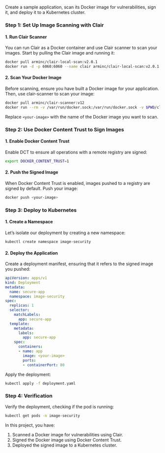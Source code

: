 
Create a sample application, scan its Docker image for vulnerabilities, sign it, and deploy it to a Kubernetes cluster.

### Step 1: **Set Up Image Scanning with Clair**

#### 1. **Run Clair Scanner**
You can run Clair as a Docker container and use Clair scanner to scan your images. Start by pulling the Clair image and running it:

```bash
docker pull arminc/clair-local-scan:v2.0.1
docker run -d -p 6060:6060 --name clair arminc/clair-local-scan:v2.0.1
```

#### 2. **Scan Your Docker Image**
Before scanning, ensure you have built a Docker image for your application. Then, use clair-scanner to scan your image:

```bash
docker pull arminc/clair-scanner:v12
docker run --rm -v /var/run/docker.sock:/var/run/docker.sock -v $PWD/clair-reports:/report arminc/clair-scanner <your-image>
```

Replace `<your-image>` with the name of the Docker image you want to scan.

### Step 2: **Use Docker Content Trust to Sign Images**

#### 1. **Enable Docker Content Trust**
Enable DCT to ensure all operations with a remote registry are signed:

```bash
export DOCKER_CONTENT_TRUST=1
```

#### 2. **Push the Signed Image**
When Docker Content Trust is enabled, images pushed to a registry are signed by default. Push your image:

```bash
docker push <your-image>
```

### Step 3: **Deploy to Kubernetes**

#### 1. **Create a Namespace**
Let’s isolate our deployment by creating a new namespace:

```bash
kubectl create namespace image-security
```

#### 2. **Deploy the Application**
Create a deployment manifest, ensuring that it refers to the signed image you pushed:

```yaml
apiVersion: apps/v1
kind: Deployment
metadata:
  name: secure-app
  namespace: image-security
spec:
  replicas: 1
  selector:
    matchLabels:
      app: secure-app
  template:
    metadata:
      labels:
        app: secure-app
    spec:
      containers:
      - name: app
        image: <your-image>
        ports:
        - containerPort: 80
```

Apply the deployment:

```bash
kubectl apply -f deployment.yaml
```

### Step 4: **Verification**
Verify the deployment, checking if the pod is running:

```bash
kubectl get pods -n image-security
```

In this project, you have:

1. Scanned a Docker image for vulnerabilities using Clair.
2. Signed the Docker image using Docker Content Trust.
3. Deployed the signed image to a Kubernetes cluster.

